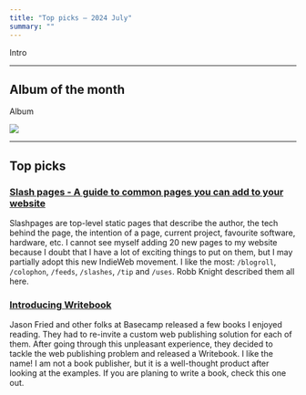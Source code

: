 ```yaml
---
title: "Top picks — 2024 July"
summary: ""
---
```


Intro

---

## Album of the month

Album

![](album.jpg)

---

## Top picks

### [Slash pages - A guide to common pages you can add to your website](https://slashpages.net)

Slashpages are top-level static pages that describe the author, the tech behind the page, the intention of a page, current project, favourite software, hardware, etc. I cannot see myself adding 20 new pages to my website because I doubt that I have a lot of exciting things to put on them, but I may partially adopt this new IndieWeb movement. I like the most: `/blogroll`, `/colophon`, `/feeds`, `/slashes`, `/tip` and `/uses`. Robb Knight described them all here.

### [Introducing Writebook](https://world.hey.com/jason/introducing-writebook-e217cae3)

Jason Fried and other folks at Basecamp released a few books I enjoyed reading. They had to re-invite a custom web publishing solution for each of them. After going through this unpleasant experience, they decided to tackle the web publishing problem and released a Writebook. I like the name! I am not a book publisher, but it is a well-thought product after looking at the examples. If you are planing to write a book, check this one out.

### 
